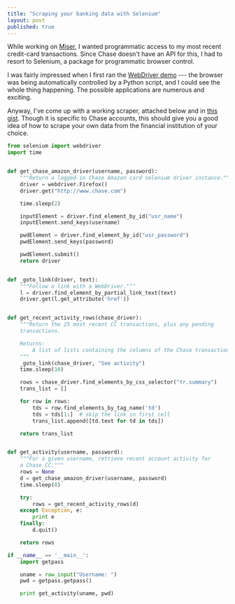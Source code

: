 ```yaml
---
title: "Scraping your banking data with Selenium"
layout: post
published: true
---
```


While working on [Miser](https://github.com/jamesob/Miser), I wanted
programmatic access to my most recent credit-card transactions. Since Chase
doesn't have an API for this, I had to resort to Selenium, a package for
programmatic browser control.

I was fairly impressed when I first ran the [WebDriver
demo](http://seleniumhq.org/docs/03_webdriver.html#introducing-the-selenium-webdriver-api-by-example)
--- the browser was being automatically controlled by a Python script, and I
could see the whole thing happening. The possible applications are numerous and
exciting.

Anyway, I've come up with a working scraper, attached below and in [this
gist](https://gist.github.com/2819803). Though it is specific to Chase
accounts, this should give you a good idea of how to scrape your own data from
the financial institution of your choice.

```python
from selenium import webdriver
import time


def get_chase_amazon_driver(username, password):
    """Return a logged-in Chase Amazon card selenium driver instance."""
    driver = webdriver.Firefox()
    driver.get("http://www.chase.com")

    time.sleep(2)

    inputElement = driver.find_element_by_id("usr_name")
    inputElement.send_keys(username)

    pwdElement = driver.find_element_by_id("usr_password")
    pwdElement.send_keys(password)

    pwdElement.submit()
    return driver


def _goto_link(driver, text):
    """Follow a link with a WebDriver."""
    l = driver.find_element_by_partial_link_text(text)
    driver.get(l.get_attribute('href'))


def get_recent_activity_rows(chase_driver):
    """Return the 25 most recent CC transactions, plus any pending
    transactions.

    Returns:
        A list of lists containing the columns of the Chase transaction list.
    """
    _goto_link(chase_driver, "See activity")
    time.sleep(10)

    rows = chase_driver.find_elements_by_css_selector("tr.summary")
    trans_list = []

    for row in rows:
        tds = row.find_elements_by_tag_name('td')
        tds = tds[1:]  # skip the link in first cell
        trans_list.append([td.text for td in tds])

    return trans_list


def get_activity(username, password):
    """For a given username, retrieve recent account activity for
    a Chase CC."""
    rows = None
    d = get_chase_amazon_driver(username, password)
    time.sleep(8)

    try:
        rows = get_recent_activity_rows(d)
    except Exception, e:
        print e
    finally:
        d.quit()

    return rows

if __name__ == '__main__':
    import getpass

    uname = raw_input("Username: ")
    pwd = getpass.getpass()

    print get_activity(uname, pwd)
```
